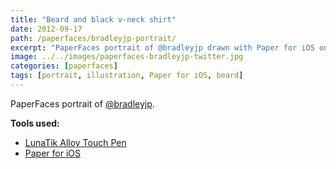 ```yaml
---
title: "Beard and black v-neck shirt"
date: 2012-09-17
path: /paperfaces/bradleyjp-portrait/
excerpt: "PaperFaces portrait of @bradleyjp drawn with Paper for iOS on an iPad."
image: ../../images/paperfaces-bradleyjp-twitter.jpg
categories: [paperfaces]
tags: [portrait, illustration, Paper for iOS, beard]
---
```


PaperFaces portrait of [@bradleyjp](https://twitter.com/bradleyjp).

**Tools used:**

- [LunaTik Alloy Touch Pen](https://www.amazon.com/gp/product/B00821TR7G/ref=as_li_ss_tl?ie=UTF8&tag=mademist-20&linkCode=as2&camp=1789&creative=390957&creativeASIN=B00821TR7G)
- [Paper for iOS](https://paper.bywetransfer.com/)
